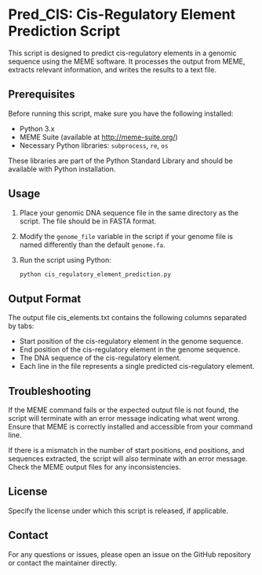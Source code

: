 # Pred_CIS: Cis-Regulatory Element Prediction Script

This script is designed to predict cis-regulatory elements in a genomic sequence using the MEME software. It processes the output from MEME, extracts relevant information, and writes the results to a text file.

## Prerequisites

Before running this script, make sure you have the following installed:
- Python 3.x
- MEME Suite (available at http://meme-suite.org/)
- Necessary Python libraries: `subprocess`, `re`, `os`

These libraries are part of the Python Standard Library and should be available with Python installation.

## Usage

1. Place your genomic DNA sequence file in the same directory as the script. The file should be in FASTA format.

2. Modify the `genome_file` variable in the script if your genome file is named differently than the default `genome.fa`.

3. Run the script using Python:

   ```bash
   python cis_regulatory_element_prediction.py

## Output Format
The output file cis_elements.txt contains the following columns separated by tabs:

- Start position of the cis-regulatory element in the genome sequence.
- End position of the cis-regulatory element in the genome sequence.
- The DNA sequence of the cis-regulatory element.
- Each line in the file represents a single predicted cis-regulatory element.

## Troubleshooting
If the MEME command fails or the expected output file is not found, the script will terminate with an error message indicating what went wrong. Ensure that MEME is correctly installed and accessible from your command line.

If there is a mismatch in the number of start positions, end positions, and sequences extracted, the script will also terminate with an error message. Check the MEME output files for any inconsistencies.

## License
Specify the license under which this script is released, if applicable.

## Contact
For any questions or issues, please open an issue on the GitHub repository or contact the maintainer directly.
